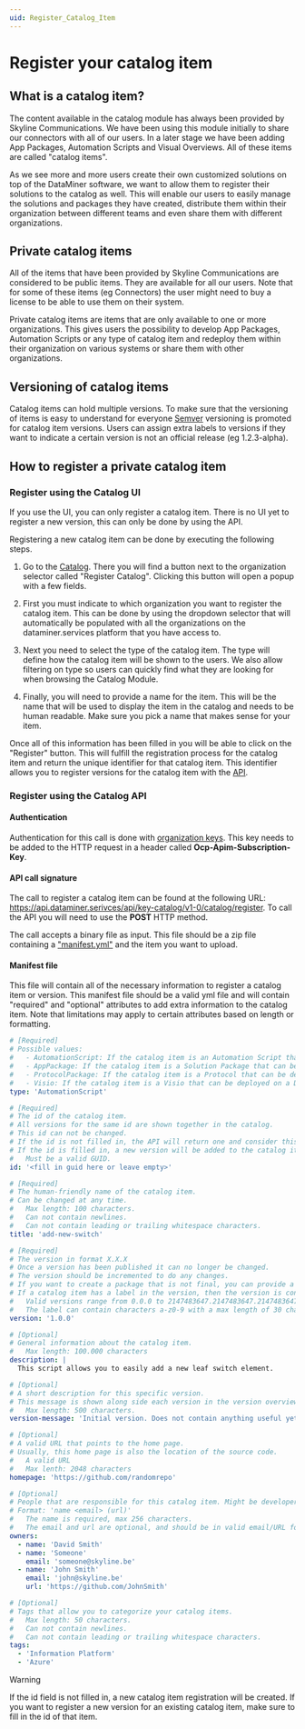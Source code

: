 ```yaml
---
uid: Register_Catalog_Item
---
```


# Register your catalog item

## What is a catalog item?

The content available in the catalog module has always been provided by Skyline Communications. We have been using this module initially to share our connectors with all of our users. In a later stage we have been adding App Packages, Automation Scripts and Visual Overviews. All of these items are called "catalog items".

As we see more and more users create their own customized solutions on top of the DataMiner software, we want to allow them to register their solutions to the catalog as well. This will enable our users to easily manage the solutions and packages they have created, distribute them within their organization between different teams and even share them with different organizations.

## Private catalog items

All of the items that have been provided by Skyline Communications are considered to be public items. They are available for all our users. Note that for some of these items (eg Connectors) the user might need to buy a license to be able to use them on their system.

Private catalog items are items that are only available to one or more organizations. This gives users the possibility to develop App Packages, Automation Scripts or any type of catalog item and redeploy them within their organization on various systems or share them with other organizations.

## Versioning of catalog items

Catalog items can hold multiple versions. To make sure that the versioning of items is easy to understand for everyone [Semver](https://semver.org/) versioning is promoted for catalog item versions. Users can assign extra labels to versions if they want to indicate a certain version is not an official release (eg 1.2.3-alpha).

## How to register a private catalog item

### Register using the Catalog UI

If you use the UI, you can only register a catalog item. There is no UI yet to register a new version, this can only be done by using the API.

Registering a new catalog item can be done by executing the following steps.

1. Go to the [Catalog](https://catalog.dataminer.services). There you will find a button next to the organization selector called         "Register Catalog". Clicking this button will open a popup with a few fields.

1. First you must indicate to which organization you want to register the catalog item. This can be done by using the dropdown selector that will automatically be populated with all the organizations on the dataminer.services platform that you have access to.

1. Next you need to select the type of the catalog item. The type will define how the catalog item will be shown to the users. We also allow filtering on type so users can quickly find what they are looking for when browsing the Catalog Module.

1. Finally, you will need to provide a name for the item. This will be the name that will be used to display the item in the catalog and needs to be human readable. Make sure you pick a name that makes sense for your item.

Once all of this information has been filled in you will be able to click on the "Register" button. This will fulfill the registration process for the catalog item and return the unique identifier for that catalog item. This identifier allows you to register versions for the catalog item with the [API](xref:Register_Catalog_Item#register-using-the-catalog-api).

### Register using the Catalog API

#### Authentication

Authentication for this call is done with [organization keys](xref:Managing_DCP_keys#organization-keys). This key needs to be added to the HTTP request in a header called **Ocp-Apim-Subscription-Key**.

#### API call signature

The call to register a catalog item can be found at the following URL: <https://api.dataminer.serivces/api/key-catalog/v1-0/catalog/register>. To call the API you will need to use the **POST** HTTP method.

The call accepts a binary file as input. This file should be a zip file containing a ["manifest.yml"](xref:#manifest_file) and the item you want to upload.

#### Manifest file

This file will contain all of the necessary information to register a catalog item or version. This manifest file should be a valid yml file and will contain "required" and "optional" attributes to add extra information to the catalog item. Note that limitations may apply to certain attributes based on length or formatting.

```yml
# [Required]
# Possible values: 
#   - AutomationScript: If the catalog item is an Automation Script that can be deployed on a DataMiner System.
#   - AppPackage: If the catalog item is a Solution Package that can be deployed on a DataMiner System.
#   - ProtocolPackage: If the catalog item is a Protocol that can be deployed on a DataMiner System.
#   - Visio: If the catalog item is a Visio that can be deployed on a DataMiner System.
type: 'AutomationScript'

# [Required] 
# The id of the catalog item.
# All versions for the same id are shown together in the catalog.
# This id can not be changed. 
# If the id is not filled in, the API will return one and consider this as the registration of a new item.
# If the id is filled in, a new version will be added to the catalog item with the given version number.
#   Must be a valid GUID.
id: '<fill in guid here or leave empty>'

# [Required] 
# The human-friendly name of the catalog item. 
# Can be changed at any time.
#   Max length: 100 characters.
#   Can not contain newlines.
#   Can not contain leading or trailing whitespace characters.
title: 'add-new-switch'

# [Required] 
# The version in format X.X.X
# Once a version has been published it can no longer be changed.
# The version should be incremented to do any changes.
# If you want to create a package that is not final, you can provide a label at the end: X.X.X-label
# If a catalog item has a label in the version, then the version is considered to be a pre-release version, and not an official one.
#   Valid versions range from 0.0.0 to 2147483647.2147483647.2147483647
#   The label can contain characters a-z0-9 with a max length of 30 characters.
version: '1.0.0'

# [Optional]
# General information about the catalog item.
#   Max length: 100.000 characters
description: |
  This script allows you to easily add a new leaf switch element.

# [Optional]
# A short description for this specific version.
# This message is shown along side each version in the version overviews in the catalog. 
#   Max length: 500 characters.
version-message: 'Initial version. Does not contain anything useful yet.'

# [Optional]
# A valid URL that points to the home page.
# Usually, this home page is also the location of the source code.
#   A valid URL
#   Max lenth: 2048 characters
homepage: 'https://github.com/randomrepo'

# [Optional]
# People that are responsible for this catalog item. Might be developers but is not required.
# Format: 'name <email> (url)'
#   The name is required, max 256 characters.
#   The email and url are optional, and should be in valid email/URL formats.
owners:
  - name: 'David Smith'
  - name: 'Someone'
    email: 'someone@skyline.be'
  - name: 'John Smith'
    email: 'john@skyline.be'
    url: 'https://github.com/JohnSmith'

# [Optional]
# Tags that allow you to categorize your catalog items.
#   Max length: 50 characters.
#   Can not contain newlines.
#   Can not contain leading or trailing whitespace characters.
tags:
  - 'Information Platform'
  - 'Azure'
```

> [!WARNING]
> If the id field is not filled in, a new catalog item registration will be created.
> If you want to register a new version for an existing catalog item, make sure to fill in the id of that item.
